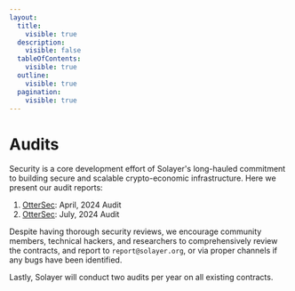 ```yaml
---
layout:
  title:
    visible: true
  description:
    visible: false
  tableOfContents:
    visible: true
  outline:
    visible: true
  pagination:
    visible: true
---
```


# Audits

Security is a core development effort of Solayer's long-hauled commitment to building secure and scalable crypto-economic infrastructure. Here we present our audit reports:&#x20;

1. [OtterSec](https://github.com/solayer-labs/token-metadata/blob/07981c9059f64b50132a67c9db57219ed194678d/audit.pdf): April, 2024 Audit
2. [OtterSec](https://github.com/solayer-labs/solayer-improvement-proposal/blob/main/audits/OtterSec-audit-report-restaking-program.pdf): July, 2024 Audit&#x20;

Despite having thorough security reviews, we encourage community members, technical hackers, and researchers to comprehensively review the contracts, and report to `report@solayer.org`, or via proper channels if any bugs have been identified.&#x20;

Lastly, Solayer will conduct two audits per year on all existing contracts.&#x20;
